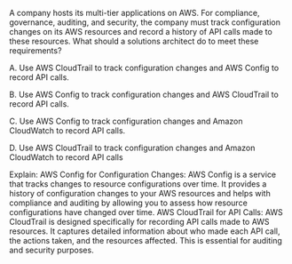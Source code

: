 A company hosts its multi-tier applications on AWS. For compliance, governance, auditing, and security, the company must track configuration changes on its AWS resources and record a history of API calls made to these resources. What should a solutions architect do to meet these requirements? 

A. Use AWS CloudTrail to track configuration changes and AWS Config to record API calls. 

B. Use AWS Config to track configuration changes and AWS CloudTrail to record API calls. 

C. Use AWS Config to track configuration changes and Amazon CloudWatch to record API calls. 

D. Use AWS CloudTrail to track configuration changes and Amazon CloudWatch to record API calls

Explain:
AWS Config for Configuration Changes: AWS Config is a service that tracks changes to resource configurations over time. It provides a history of configuration changes to your AWS resources and helps with compliance and auditing by allowing you to assess how resource configurations have changed over time. 
AWS CloudTrail for API Calls: AWS CloudTrail is designed specifically for recording API calls made to AWS resources. It captures detailed information about who made each API call, the actions taken, and the resources affected. This is essential for auditing and security purposes.